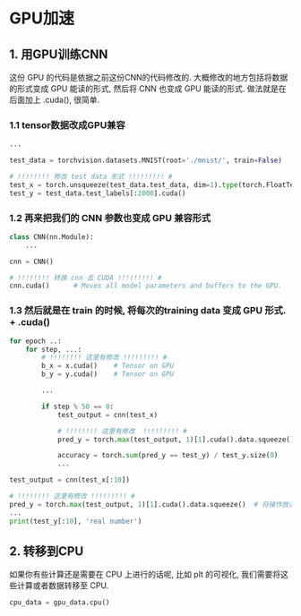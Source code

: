 # GPU加速

## 1. 用GPU训练CNN

这份 GPU 的代码是依据之前这份CNN的代码修改的. 大概修改的地方包括将数据的形式变成 GPU 能读的形式, 然后将 CNN 也变成 GPU 能读的形式. 做法就是在后面加上 .cuda(), 很简单.

### 1.1 tensor数据改成GPU兼容

```py
...

test_data = torchvision.datasets.MNIST(root='./mnist/', train=False)

# !!!!!!!! 修改 test data 形式 !!!!!!!!! #
test_x = torch.unsqueeze(test_data.test_data, dim=1).type(torch.FloatTensor)[:2000].cuda()/255.   # Tensor on GPU
test_y = test_data.test_labels[:2000].cuda()
```

### 1.2 再来把我们的 CNN 参数也变成 GPU 兼容形式

```py
class CNN(nn.Module):
    ...

cnn = CNN()

# !!!!!!!! 转换 cnn 去 CUDA !!!!!!!!! #
cnn.cuda()      # Moves all model parameters and buffers to the GPU.
```

### 1.3 然后就是在 train 的时候, 将每次的training data 变成 GPU 形式. + .cuda()

```py
for epoch ..:
    for step, ...:
        # !!!!!!!! 这里有修改 !!!!!!!!! #
        b_x = x.cuda()    # Tensor on GPU
        b_y = y.cuda()    # Tensor on GPU

        ...

        if step % 50 == 0:
            test_output = cnn(test_x)

            # !!!!!!!! 这里有修改  !!!!!!!!! #
            pred_y = torch.max(test_output, 1)[1].cuda().data.squeeze()  # 将操作放去 GPU

            accuracy = torch.sum(pred_y == test_y) / test_y.size(0)
            ...

test_output = cnn(test_x[:10])

# !!!!!!!! 这里有修改 !!!!!!!!! #
pred_y = torch.max(test_output, 1)[1].cuda().data.squeeze()  # 将操作放去 GPU
...
print(test_y[:10], 'real number')
```

## 2. 转移到CPU

如果你有些计算还是需要在 CPU 上进行的话呢, 比如 plt 的可视化, 我们需要将这些计算或者数据转移至 CPU.

```py
cpu_data = gpu_data.cpu()
```